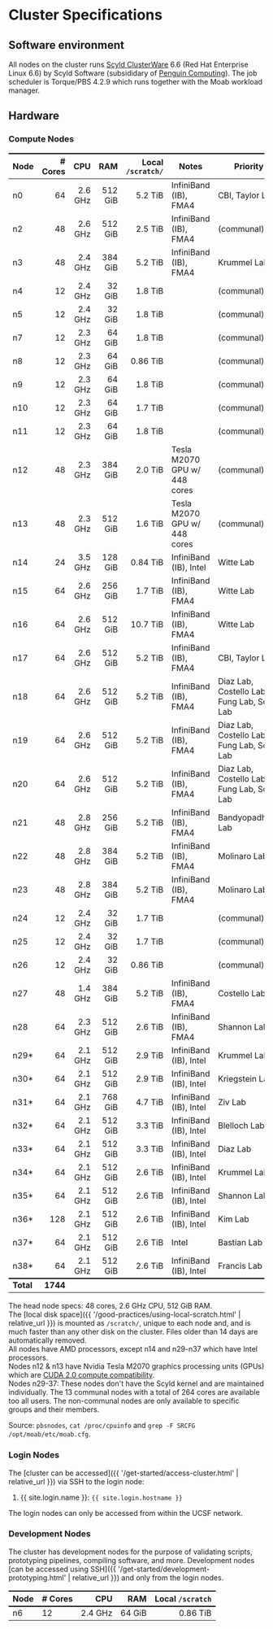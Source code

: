 # Cluster Specifications

## Software environment

All nodes on the cluster runs [Scyld ClusterWare] 6.6 (Red Hat Enterprise Linux 6.6) by Scyld Software (subsididary of [Penguin Computing]).
The job scheduler is Torque/PBS 4.2.9 which runs together with the Moab workload manager.


## Hardware

### Compute Nodes

Node      |  # Cores |      CPU  |       RAM | Local `/scratch/` | Notes                        | Priority
----------|---------:|----------:|----------:|-----------------:|------------------------------|-----------
n0        |       64 |   2.6 GHz |   512 GiB |           5.2 TiB | InfiniBand (IB), FMA4        | CBI, Taylor Lab
n2        |       48 |   2.6 GHz |   512 GiB |           2.5 TiB | InfiniBand (IB), FMA4        | (communal)
n3        |       48 |   2.4 GHz |   384 GiB |           5.2 TiB | InfiniBand (IB), FMA4        | Krummel Lab
n4        |       12 |   2.4 GHz |    32 GiB |           1.8 TiB |                              | (communal)
n5        |       12 |   2.4 GHz |    32 GiB |           1.8 TiB |                              | (communal)
n7        |       12 |   2.3 GHz |    64 GiB |           1.8 TiB |                              | (communal)
n8        |       12 |   2.3 GHz |    64 GiB |          0.86 TiB |                              | (communal)
n9        |       12 |   2.3 GHz |    64 GiB |           1.8 TiB |                              | (communal)
n10       |       12 |   2.3 GHz |    64 GiB |           1.7 TiB |                              | (communal)
n11       |       12 |   2.3 GHz |    64 GiB |           1.8 TiB |                              | (communal)
n12       |       48 |   2.3 GHz |   384 GiB |           2.0 TiB | Tesla M2070 GPU w/ 448 cores | (communal)
n13       |       48 |   2.3 GHz |   512 GiB |           1.6 TiB | Tesla M2070 GPU w/ 448 cores | (communal)
n14       |       24 |   3.5 GHz |   128 GiB |          0.84 TiB | InfiniBand (IB), Intel       | Witte Lab
n15       |       64 |   2.6 GHz |   256 GiB |           1.7 TiB | InfiniBand (IB), FMA4        | Witte Lab
n16       |       64 |   2.6 GHz |   512 GiB |          10.7 TiB | InfiniBand (IB), FMA4        | Witte Lab
n17       |       64 |   2.6 GHz |   512 GiB |           5.2 TiB | InfiniBand (IB), FMA4        | CBI, Taylor Lab
n18       |       64 |   2.6 GHz |   512 GiB |           5.2 TiB | InfiniBand (IB), FMA4        | Diaz Lab, Costello Lab, Fung Lab, Song Lab
n19       |       64 |   2.6 GHz |   512 GiB |           5.2 TiB | InfiniBand (IB), FMA4        | Diaz Lab, Costello Lab, Fung Lab, Song Lab
n20       |       64 |   2.6 GHz |   512 GiB |           5.2 TiB | InfiniBand (IB), FMA4        | Diaz Lab, Costello Lab, Fung Lab, Song Lab
n21       |       48 |   2.8 GHz |   256 GiB |           5.2 TiB | InfiniBand (IB), FMA4        | Bandyopadhyay Lab
n22       |       48 |   2.8 GHz |   384 GiB |           5.2 TiB | InfiniBand (IB), FMA4        | Molinaro Lab
n23       |       48 |   2.8 GHz |   384 GiB |           5.2 TiB | InfiniBand (IB), FMA4        | Molinaro Lab
n24       |       12 |   2.4 GHz |    32 GiB |           1.7 TiB |                              | (communal)
n25       |       12 |   2.4 GHz |    32 GiB |           1.7 TiB |                              | (communal)
n26       |       12 |   2.4 GHz |    32 GiB |          0.86 TiB |                              | (communal)
n27       |       48 |   1.4 GHz |   384 GiB |           5.2 TiB | InfiniBand (IB), FMA4        | Costello Lab
n28       |       64 |   2.3 GHz |   512 GiB |           2.6 TiB | InfiniBand (IB), FMA4        | Shannon Lab
n29\*     |       64 |   2.1 GHz |   512 GiB |           2.9 TiB | InfiniBand (IB), Intel       | Krummel Lab
n30\*     |       64 |   2.1 GHz |   512 GiB |           2.9 TiB | InfiniBand (IB), Intel       | Kriegstein Lab
n31\*     |       64 |   2.1 GHz |   768 GiB |           4.7 TiB | InfiniBand (IB), Intel       | Ziv Lab
n32\*     |       64 |   2.1 GHz |   512 GiB |           3.3 TiB | InfiniBand (IB), Intel       | Blelloch Lab
n33\*     |       64 |   2.1 GHz |   512 GiB |           3.3 TiB | InfiniBand (IB), Intel       | Diaz Lab
n34\*     |       64 |   2.1 GHz |   512 GiB |           2.6 TiB | InfiniBand (IB), Intel       | Krummel Lab
n35\*     |       64 |   2.1 GHz |   512 GiB |           2.6 TiB | InfiniBand (IB), Intel       | Shannon Lab
n36\*     |      128 |   2.1 GHz |   512 GiB |           2.6 TiB | InfiniBand (IB), Intel       | Kim Lab
n37\*     |       64 |   2.1 GHz |   512 GiB |           2.6 TiB | Intel                        | Bastian Lab
n38\*     |       64 |   2.1 GHz |   512 GiB |           2.6 TiB | InfiniBand (IB), Intel       | Francis Lab
**Total** | **1744** |           |           |                   |                              |

The head node specs: 48 cores, 2.6 GHz CPU, 512 GiB RAM.  
The [local disk space]({{ '/good-practices/using-local-scratch.html' | relative_url }}) is mounted as `/scratch/`, unique to each node and, and is much faster than any other disk on the cluster.  Files older than 14 days are automatically removed.  
All nodes have AMD processors, except n14 and n29-n37 which have Intel processors.  
Nodes n12 & n13 have Nvidia Tesla M2070 graphics processing units (GPUs) which are [CUDA 2.0 compute compatibility](https://en.wikipedia.org/wiki/CUDA#GPUs_supported).  
Nodes n29-37: These nodes don't have the Scyld kernel and are maintained individually.
The 13 communal nodes with a total of 264 cores are available too all users. The non-communal nodes are only available to specific groups and their members.

Source: `pbsnodes`, `cat /proc/cpuinfo` and `grep -F SRCFG /opt/moab/etc/moab.cfg`.


### Login Nodes

The [cluster can be accessed]({{ '/get-started/access-cluster.html' | relative_url }}) via SSH to the login node:

1. {{ site.login.name  }}: `{{ site.login.hostname }}`

The login nodes can only be accessed from within the UCSF network.

### Development Nodes

The cluster has development nodes for the purpose of validating scripts, prototyping pipelines, compiling software, and more.  Development nodes [can be accessed using SSH]({{ '/get-started/development-prototyping.html' | relative_url }}) and only from the login nodes.

Node      | # Cores |       CPU |       RAM |  Local `/scratch` |
----------|---------|----------:|----------:|------------------:|
n6        |      12 |   2.4 GHz |    64 GiB |          0.86 TiB |


<style>
table {
  margin-top: 2ex;
  margin-bottom: 2ex;
}
tr:last-child { border-top: 2px solid #000; }
</style>

[Scyld ClusterWare]: https://www.penguincomputing.com/solutions/scyld-clusterware/
[Penguin Computing]: https://en.wikipedia.org/wiki/Penguin_Computing


